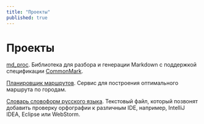 ```yaml
---
title: "Проекты"
published: true
---
```


# Проекты

[md_proc]. Библиотека для разбора и генерации Markdown с поддержкой спецификации [CommonMark].

[Планировщик маршрутов][route-planner]. Сервис для построения оптимального маршрута по городам.

[Словарь словоформ русского языка][russian]. Текстовый файл, который позвонят добавить проверку орфографии к различным
IDE, например, IntelliJ IDEA, Eclipse или WebStorm.

[CommonMark]: http://commonmark.org/
[md_proc]: /tag/md_proc/
[route-planner]: /route-planner/
[russian]: /post/russian-dictionary/
